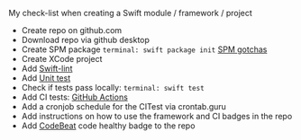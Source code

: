 My check-list when creating a Swift module / framework / project<!--more-->

- Create repo on github.com
- Download repo via github desktop
- Create SPM package `terminal: swift package init` [SPM gotchas](http://eon.codes/blog/2019/11/26/SPM-gotchas/)
- Create XCode project
- Add [Swift-lint](http://eon.codes/blog/2019/04/23/Swift-lint/)
- Add [Unit test](http://eon.codes/blog/2018/10/11/unit-test/)
- Check if tests pass locally: `terminal: swift test`
- Add CI tests: [GitHub Actions](http://eon.codes/blog/2019/12/13/spm-and-github-action/)
- Add a cronjob schedule for the CITest via crontab.guru
- Add instructions on how to use the framework and CI badges in the repo
- Add [CodeBeat](https://www.CodeBeat.co) code healthy badge to the repo
